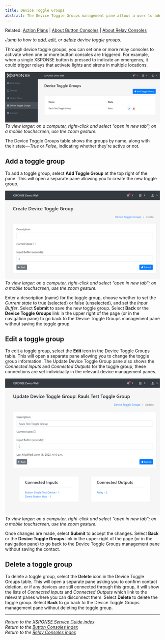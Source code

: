 ```yaml
---
title: Device Toggle Groups
abstract: The Device Toggle Groups management pane allows a user to add, edit, or delete device toggle groups, which allow you to connect input devices, such as button consoles, with output devices, such as relay consoles. Selecting the Device Toggle Groups link in the navigation pane will take you to the Device Toggle Groups management pane.
---
```

Related: [Action Plans](action-plans.md) \| [About Button Consoles](../button-consoles/about-button-consoles.md) \| [About Relay Consoles](../relay-consoles/about-relay-consoles.md) 

*Jump to how to [add](device-toggle-groups-management.md#add-a-toggle-group), [edit](device-toggle-groups-management.md#edit-a-toggle-group), or [delete](device-toggle-groups-management.md#delete-a-toggle-group) device toggle groups.*

Through device toggle groups, you can set one or more relay consoles to activate when one or more button consoles are triggered. For example, when a single XSPONSE button is pressed to indicate an emergency, it could trigger relays that activate lights and sirens in multiple locations. 

![device toggle groups management pane](device_toggle_groups_management.png)
_To view larger: on a computer, right-click and select "open in new tab"; on a mobile touchscreen, use the zoom gesture._

The Device Toggle Groups table shows the groups by name, along with their state—*True* or *False*, indicating whether they're active or not. 

## Add a toggle group
To add a toggle group, select **Add Toggle Group** at the top right of the pane. This will open a separate pane allowing you to create the new toggle group. 

![device toggle groups management pane](device_toggle_group_create.png)
_To view larger: on a computer, right-click and select "open in new tab"; on a mobile touchscreen, use the zoom gesture._

Enter a description (name) for the toggle group, choose whether to set the *Current state* to true (selected) or false (unselected), and set the *Input Buffer*. Select **Submit** to save the new toggle group. Select **Back** or the **Device Toggle Groups** link in the upper right of the page (or in the navigation pane) to go back to the Device Toggle Groups management pane without saving the toggle group.

## Edit a toggle group
To edit a toggle group, select the **Edit** icon in the Device Toggle Groups table. This will open a separate pane allowing you to change the toggle group information. The Update Device Toggle Group pane also shows the *Connected Inputs* and *Connected Outputs* for the toggle group; these connections are set individually in the relevant device management panes.

![device toggle groups management pane](device_toggle_group_edit.png)
_To view larger: on a computer, right-click and select "open in new tab"; on a mobile touchscreen, use the zoom gesture._

Once changes are made, select **Submit** to accept the changes. Select **Back** or the **Device Toggle Groups** link in the upper right of the page (or in the navigation pane) to go back to the Device Toggle Groups management pane without saving the contact.

## Delete a toggle group
To delete a toggle group, select the **Delete** icon in the Device Toggle Groups table. This will open a separate pane asking you to confirm contact deletion, or if any devices are still connected through this group, it will show the lists of *Connected Inputs* and *Connected Outputs* which link to the relevant panes where you can disconnect them. Select **Delete** to delete the toggle group. Select **Back** to go back to the Device Toggle Groups management pane without deleting the toggle group.

___
*Return to the [XSPONSE Service Guide index](index.md)*  
*Return to the [Button Consoles index](../button-consoles/index.md)*  
*Return to the [Relay Consoles index](../relay-consoles/index.md)*  
